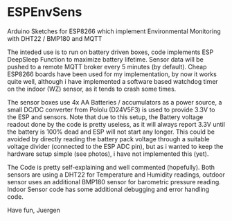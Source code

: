 # ESPEnvSens
Arduino Sketches for ESP8266 which implement Environmental Monitoring with DHT22 / BMP180 and MQTT

The inteded use is to run on battery driven boxes, code implements ESP DeepSleep Function to maximize battery lifetime. Sensor data will be pushed to a remote MQTT broker every 5 minutes (by default).
Cheap ESP8266 boards have been used for my implementation, by now it works quite well, although i have implemented a software based watchdog timer on the indoor (WZ) sensor, as it tends to crash some times.

The sensor boxes use 4x AA Batteries / accumulators as a power source, a small DC/DC converter from Pololu (D24V5F3) is used to provide 3.3V to the ESP and sensors.
Note that due to this setup, the Battery voltage readout done by the code is pretty useless, as it will always report 3.3V until the battery is 100% dead and ESP will not start any longer. This could be avoided by directly reading the battery pack voltage through a suitable voltage divider (connected to the ESP ADC pin), but as i wanted to keep the hardware setup simple (see photos), i have not implemented this (yet).

The Code is pretty self-explaining and well commented (hopefully).
Both sensors are using a DHT22 for Temperature and Humidity readings, outdoor sensor uses an additional BMP180 sensor for barometric pressure reading. Indoor Sensor code has some additional debugging and error handling code.

Have fun,
Juergen
